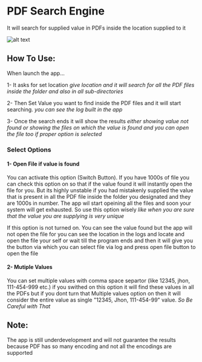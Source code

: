 # PDF Search Engine
 It will search for supplied value in PDFs inside the location supplied to it

![alt text](https://github.com/xerone9/Chrome-Plugins/blob/main/IU%20-%20Student%20Percentage/ERP.jpeg)

## How To Use:
When launch the app...

1- It asks for set location _give location and it will search for all the PDF files inside the folder and also in all sub-directories_

2- Then Set Value you want to find inside the PDF files and it will start searching. _you can see the log built in the app_

3- Once the search ends it will show the results _either showing value not found or showing the files on which the value is found and you can open the file too if proper option is selected_


### Select Options

#### 1- Open File if value is found

You can activate this option (Switch Button). If you have 1000s of file you can check this option on so that if the value found it will instantly open the file for you. But its highly unstable if you had mistakenly supplied the value that is present in all the PDF file inside the folder you designated and they are 1000s in number. The app wil start opeining all the files and soon your system will get exhausted. So use this option wisely _like when you are sure that the value you are supplying is very unique_

If this option is not turned on. You can see the value found but the app will not open the file for you can see the location in the logs and locate and open the file your self or wait till the program ends and then it will give you the button via which you can select file via log and press open file button to open the file

#### 2- Mutiple Values

You can set multiple values with comma space separtor (like 12345, jhon, 111-454-999 etc.) if you swithed on this option it will find these values in all the PDFs but if you dont turn that Multiple values option on then it will consider the entire value as single "12345, Jhon, 111-454-99" value. _So Be Careful with That_

## Note:
The app is still underdevelopment and will not guarantee the results because PDF has so many encoding and not all the encodings are supported
